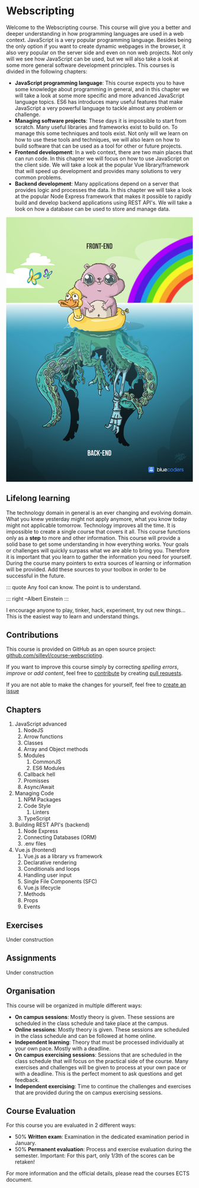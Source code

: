 ---
---

# Webscripting

Welcome to the Webscripting course. This course will give you a better and deeper understanding in how programming languages are used in a web context. JavaScript is a very popular programming language. Besides being the only option if you want to create dynamic webpages in the browser, it also very popular on the server side and even on non web projects. Not only will we see how JavaScript can be used, but we will also take a look at some more general software development principles. This courses is divided in the following chapters:

* **JavaScript programming language**: This course expects you to have some knowledge about programming in general, and in this chapter we will take a look at some more specific and more advanced JavaScript language topics. ES6 has introduces many useful features that make JavaScript a very powerful language to tackle almost any problem or challenge.
* **Managing software projects**: These days it is impossible to start from scratch. Many useful libraries and frameworks exist to build on. To manage this some techniques and tools exist. Not only will we learn on how to use these tools and techniques, we will also learn on how to build software that can be used as a tool for other or future projects.
* **Frontend development**: In a web context, there are two main places that can run code. In this chapter we will focus on how to use JavaScript on the client side. We will take a look at the popular Vue library/framework that will speed up development and provides many solutions to very common problems.
* **Backend development**: Many applications depend on a server that provides logic and processes the data. In this chapter we will take a look at the popular Node Express framework that makes it possible to rapidly build and develop backend applications using REST API's. We will take a look on how a database can be used to store and manage data.

![Frontend vs backend](./img/frontend-vs-backend.jpg)

## Lifelong learning

The technology domain in general is an ever changing and evolving domain. What you knew yesterday might not apply anymore, what you know today might not applicable tomorrow. Technology improves all the time. It is impossible to create a single course that covers it all. This course functions only as a **step** to more and other information. This course will provide a solid base to get some understanding in how everything works. Your goals or challenges will quickly surpass what we are able to bring you. Therefore it is important that you learn to gather the information you need for yourself. During the course many pointers to extra sources of learning or information will be provided. Add these sources to your toolbox in order to be successful in the future.

::: quote
Any fool can know. The point is to understand.

::: right
–Albert Einstein
:::

I encourage anyone to play, tinker, hack, experiment, try out new things... This is the easiest way to learn and understand things.

## Contributions

This course is provided on GitHub as an open source project: [github.com/sillevl/course-webscripting](https://github.com/sillevl/course-webscripting).

If you want to improve this course simply by correcting _spelling errors_, _improve_ or _add content_, feel free to [contribute](https://github.com/sillevl/course-webscripting#contributing) by creating [pull requests](https://github.com/sillevl/course-webscripting/pulls).

If you are not able to make the changes for yourself, feel free to [create an issue](https://github.com/sillevl/course-webscripting/issues)

## Chapters

1) JavaScript advanced
   1) NodeJS
   2) Arrow functions
   3) Classes
   4) Array and Object methods
   5) Modules
      1) CommonJS
      2) ES6 Modules
   6) Callback hell
   7) Promisses
   8) Async/Await
2) Managing Code
   1) NPM Packages
   2) Code Style
      1) Linters
   3) TypeScript
3) Building REST API's (backend)
   1) Node Express
   2) Connecting Databases (ORM)
   3) .env files
4) Vue.js (frontend)
   1) Vue.js as a library vs framework
   2) Declarative rendering
   3) Conditionals and loops
   4) Handling user input
   5) Single File Components (SFC)
   6) Vue.js lifecycle
   7) Methods
   8) Props
   9) Events

## Exercises

Under construction

## Assignments

Under construction

## Organisation

This course will be organized in multiple different ways:

* **On campus sessions**: Mostly theory is given. These sessions are scheduled in the class schedule and take place at the campus.
* **Online sessions**: Mostly theory is given. These sessions are scheduled in the class schedule and can be followed at home online.
* **Independent learning**: Theory that must be processed individually at your own pace. Mostly with a deadline.
* **On campus exercising sessions**: Sessions that are scheduled in the class schedule that will focus on the practical side of the course. Many exercises and challenges will be given to process at your own pace or with a deadline. This is the perfect moment to ask questions and get feedback.
* **Independent exercising**: Time to continue the challenges and exercises that are provided during the on campus exercising sessions.

## Course Evaluation

For this course you are evaluated in 2 different ways:

* 50% **Written exam**: Examination in the dedicated examination period in January.
* 50% **Permanent evaluation**: Process and exercise evaluation during the semester. Important: For this part, only 1/3th of the scores can be retaken!

For more information and the official details, please read the courses ECTS document.

